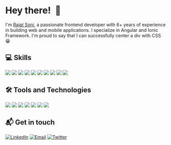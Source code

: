 # Hey there! &nbsp;👋

I'm [Rajat Soni](https://linkedin.com/in/rajat-soni), a passionate frontend developer with 6+ years of experience in building web and mobile applications. I specialize in Angular and Ionic Framework. I'm proud to say that I can successfully center a div with CSS 😁

## :computer: Skills
![](https://img.shields.io/badge/Angular-DD0031?style=for-the-badge&logo=angular&logoColor=white)
![](https://img.shields.io/badge/Ionic-3880FF?style=for-the-badge&logo=ionic&logoColor=white)
![](https://img.shields.io/badge/rxjs-B7178C?style=for-the-badge&logo=ReactiveX&logoColor=white)
![](https://img.shields.io/badge/JavaScript-F7DF1E?style=for-the-badge&logo=javascript&logoColor=white)
![](https://img.shields.io/badge/TypeScript-3178C6?style=for-the-badge&logo=typescript&logoColor=white)
![](https://img.shields.io/badge/HTML5-E34F26?style=for-the-badge&logo=html5&logoColor=white)
![](https://img.shields.io/badge/CSS3-1572B6?style=for-the-badge&logo=css3&logoColor=white)
![](https://img.shields.io/badge/sass-CC6699?style=for-the-badge&logo=sass&logoColor=white)
![](https://img.shields.io/badge/Nodejs-339933?style=for-the-badge&logo=node.js&logoColor=white)
![](https://img.shields.io/badge/git-F05032?style=for-the-badge&logo=git&logoColor=white)


## :hammer_and_wrench: Tools and Technologies
![](https://img.shields.io/badge/VSCode-0078D4?style=for-the-badge&logo=visual%20studio%20code&logoColor=white)
![](https://img.shields.io/badge/cordova-35434F?style=for-the-badge&logo=apache-cordova&logoColor=white)
![](https://img.shields.io/badge/npm-CB3837?style=for-the-badge&logo=npm&logoColor=white)
![](https://img.shields.io/badge/Webpack-8DD6F9?style=for-the-badge&logo=webpack&logoColor=white)
![](https://img.shields.io/badge/Netlify-00C7B7?style=for-the-badge&logo=netlify&logoColor=white)
![](https://img.shields.io/badge/Teamcity-000000?style=for-the-badge&logo=teamcity&logoColor=white)
![](https://img.shields.io/badge/jira-0052CC?style=for-the-badge&logo=jira-software&logoColor=white)


## :mailbox_with_mail: Get in touch
[![LinkedIn](https://img.shields.io/badge/Linkedin-0A66C2?style=for-the-badge&logo=linkedin&logoColor=white)](https://linkedin.com/in/rajat-soni)
[![Email](https://img.shields.io/badge/email-0078D4?style=for-the-badge&logo=microsoft-outlook&logoColor=white)](mailto:rajatsoni9@outlook.com)
[![Twitter](https://img.shields.io/badge/twitter-1DA1F2?style=for-the-badge&logo=twitter&logoColor=white)](https://twitter.com/_rajatsoni_)
